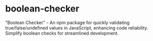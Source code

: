 # boolean-checker
"Boolean Checker" - An npm package for quickly validating true/false/undefined values in JavaScript, enhancing code reliability. Simplify boolean checks for streamlined development.
